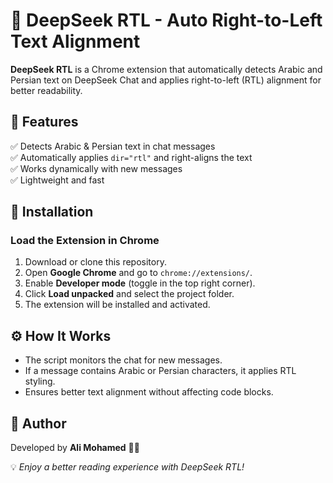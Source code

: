 # 🐋 DeepSeek RTL - Auto Right-to-Left Text Alignment  

**DeepSeek RTL** is a Chrome extension that automatically detects Arabic and Persian text on DeepSeek Chat and applies right-to-left (RTL) alignment for better readability.  

## 🚀 Features  
✅ Detects Arabic & Persian text in chat messages  
✅ Automatically applies `dir="rtl"` and right-aligns the text  
✅ Works dynamically with new messages  
✅ Lightweight and fast  

## 📌 Installation  
### **Load the Extension in Chrome**  
1. Download or clone this repository.  
2. Open **Google Chrome** and go to `chrome://extensions/`.  
3. Enable **Developer mode** (toggle in the top right corner).  
4. Click **Load unpacked** and select the project folder.  
5. The extension will be installed and activated.  

## ⚙️ How It Works  
- The script monitors the chat for new messages.  
- If a message contains Arabic or Persian characters, it applies RTL styling.  
- Ensures better text alignment without affecting code blocks.  

## 👤 Author  
Developed by **Ali Mohamed** 🧑‍💻  

💡 *Enjoy a better reading experience with DeepSeek RTL!*  
